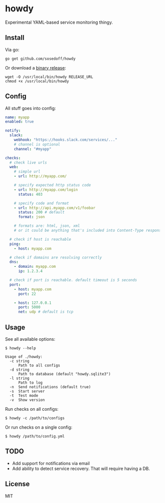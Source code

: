 # howdy

Experimental YAML-based service monitoring thingy.

## Install

Via go:

```
go get github.com/sosedoff/howdy
```

Or download a [binary release](releases):

```
wget -O /usr/local/bin/howdy RELEASE_URL
chmod +x /usr/local/bin/howdy
```

## Config

All stuff goes into config:

```yml
name: myapp
enabled: true

notify:
  slack:
    webhook: "https://hooks.slack.com/services/..."
    # channel is optional
    channel: "#myapp"

checks:
  # check live urls
  web:
    # simple url
    - url: http://myapp.com/

    # specify expected http status code
    - url: http://myapp.com/login
      status: 403

    # specify code and format
    - url: http://api.myapp.com/v1/foobar
      status: 200 # default
      format: json

    # formats are: html, json, xml
    # or it could be anything that's included into Content-Type response header

  # check if host is reachable
  ping:
    - host: myapp.com

  # check if domains are resolving correctly
  dns:
    - domain: myapp.com
      ip: 1.2.3.4

  # check if port is reachable. default timeout is 5 seconds
  port:
    - host: myapp.com
      port: 22

    - host: 127.0.0.1
      port: 5000
      net: udp # default is tcp
```

## Usage

See all available options:

```
$ howdy --help

Usage of ./howdy:
  -c string
      Path to all configs
  -d string
      Path to database (default "howdy.sqlite3")
  -l string
      Path to log
  -n  Send notifications (default true)
  -s  Start server
  -t  Test mode
  -v  Show version
```

Run checks on all configs:

```
$ howdy -c /path/to/configs
```

Or run checks on a single config:

```
$ howdy /path/to/config.yml
```

## TODO

- Add support for notifications via email
- Add ability to detect service recovery. That will require having a DB.

## License

MIT